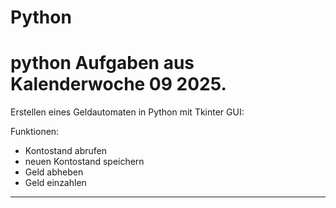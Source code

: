 # Python

# python Aufgaben aus Kalenderwoche 09 2025.

Erstellen eines Geldautomaten in Python mit Tkinter GUI:

Funktionen:

- Kontostand abrufen
- neuen Kontostand speichern
- Geld abheben
- Geld einzahlen

---

